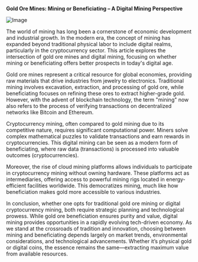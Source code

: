 **Gold Ore Mines: Mining or Beneficiating – A Digital Mining Perspective**

![Image](https://github.com/user-attachments/assets/31692037-0104-4703-abd1-696b6a7dd41b)

The world of mining has long been a cornerstone of economic development and industrial growth. In the modern era, the concept of mining has expanded beyond traditional physical labor to include digital realms, particularly in the cryptocurrency sector. This article explores the intersection of gold ore mines and digital mining, focusing on whether mining or beneficiating offers better prospects in today's digital age.

Gold ore mines represent a critical resource for global economies, providing raw materials that drive industries from jewelry to electronics. Traditional mining involves excavation, extraction, and processing of gold ore, while beneficiating focuses on refining these ores to extract higher-grade gold. However, with the advent of blockchain technology, the term "mining" now also refers to the process of verifying transactions on decentralized networks like Bitcoin and Ethereum.

Cryptocurrency mining, often compared to gold mining due to its competitive nature, requires significant computational power. Miners solve complex mathematical puzzles to validate transactions and earn rewards in cryptocurrencies. This digital mining can be seen as a modern form of beneficiating, where raw data (transactions) is processed into valuable outcomes (cryptocurrencies).

Moreover, the rise of cloud mining platforms allows individuals to participate in cryptocurrency mining without owning hardware. These platforms act as intermediaries, offering access to powerful mining rigs located in energy-efficient facilities worldwide. This democratizes mining, much like how beneficiation makes gold more accessible to various industries.

In conclusion, whether one opts for traditional gold ore mining or digital cryptocurrency mining, both require strategic planning and technological prowess. While gold ore beneficiation ensures purity and value, digital mining provides opportunities in a rapidly evolving tech-driven economy. As we stand at the crossroads of tradition and innovation, choosing between mining and beneficiating depends largely on market trends, environmental considerations, and technological advancements. Whether it’s physical gold or digital coins, the essence remains the same—extracting maximum value from available resources.
